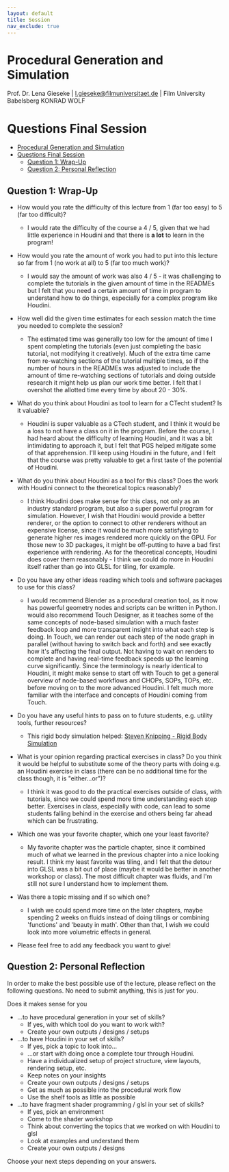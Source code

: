 ```yaml
---
layout: default
title: Session
nav_exclude: true
---
```


# Procedural Generation and Simulation

Prof. Dr. Lena Gieseke \| l.gieseke@filmuniversitaet.de \| Film University Babelsberg KONRAD WOLF


# Questions Final Session

* [Procedural Generation and Simulation](#procedural-generation-and-simulation)
* [Questions Final Session](#questions-final-session)
    * [Question 1: Wrap-Up](#question-1-wrap-up)
    * [Question 2: Personal Reflection](#question-2-personal-reflection)

## Question 1: Wrap-Up

* How would you rate the difficulty of this lecture from 1 (far too easy) to 5 (far too difficult)?
  * I would rate the difficulty of the course a 4 / 5, given that we had little experience in Houdini and that there is **a lot** to learn in the program!

* How would you rate the amount of work you had to put into this lecture so far from 1 (no work at all) to 5 (far too much work)?
  * I would say the amount of work was also 4 / 5 - it was challenging to complete the tutorials in the given amount of time in the READMEs but I felt that you need a certain amount of time in program to understand how to do things, especially for a complex program like Houdini.

* How well did the given time estimates for each session match the time you needed to complete the session?
  * The estimated time was generally too low for the amount of time I spent completing the tutorials (even just completing the basic tutorial, not modifying it creatively). Much of the extra time came from re-watching sections of the tutorial multiple times, so if the number of hours in the READMEs was adjusted to include the amount of time re-watching sections of tutorials and doing outside research it might help us plan our work time better. I felt that I overshot the allotted time every time by about 20 - 30%.
* What do you think about Houdini as tool to learn for a CTecht student? Is it valuable?
  * Houdini is super valuable as a CTech student, and I think it would be a loss to not have a class on it in the program. Before the course, I had heard about the difficulty of learning Houdini, and it was a bit intimidating to approach it, but I felt that PGS helped mitigate some of that apprehension. I'll keep using Houdini in the future, and I felt that the course was pretty valuable to get a first taste of the potential of Houdini.

* What do you think about Houdini as a tool for this class? Does the work with Houdini connect to the theoretical topics reasonably?
  * I think Houdini does make sense for this class, not only as an industry standard program, but also a super powerful program for simulation. However, I wish that Houdini would provide a better renderer, or the option to connect to other renderers without an expensive license, since it would be much more satisfying to generate higher res images rendered more quickly on the GPU. For those new to 3D packages, it might be off-putting to have a bad first experience with rendering. As for the theoretical concepts, Houdini does cover them reasonably - I think we could do more in Houdini itself rather than go into GLSL for tiling, for example.

* Do you have any other ideas reading which tools and software packages to use for this class?
  * I would recommend Blender as a procedural creation tool, as it now has powerful geometry nodes and scripts can be written in Python. I would also recommend Touch Designer, as it teaches some of the same concepts of node-based simulation with a much faster feedback loop and more transparent insight into what each step is doing. In Touch, we can render out each step of the node graph in parallel (without having to switch back and forth) and see exactly how it's affecting the final output. Not having to wait on renders to complete and having real-time feedback speeds up the learning curve significantly. Since the terminology is nearly identical to Houdini, it might make sense to start off with Touch to get a general overview of node-based workflows and CHOPs, SOPs, TOPs, etc. before moving on to the more advanced Houdini. I felt much more familiar with the interface and concepts of Houdini coming from Touch.

* Do you have any useful hints to pass on to future students, e.g. utility tools, further resources?
  * This rigid body simulation helped: [Steven Knipping - Rigid Body Simulation](https://www.cgcircuit.com/tutorial/applied-houdini---rigids-i-version-2.0)

* What is your opinion regarding practical exercises in class? Do you think it would be helpful to substitute some of the theory parts with doing e.g. an Houdini exercise in class (there can be no additional time for the class though, it is "either...or")?
  * I think it was good to do the practical exercises outside of class, with tutorials, since we could spend more time understanding each step better. Exercises in class, especially with code, can lead to some students falling behind in the exercise and others being far ahead which can be frustrating.

* Which one was your favorite chapter, which one your least favorite?
  * My favorite chapter was the particle chapter, since it combined much of what we learned in the previous chapter into a nice looking result. I think my least favorite was tiling, and I felt that the detour into GLSL was a bit out of place (maybe it would be better in another workshop or class). The most difficult chapter was fluids, and I'm still not sure I understand how to implement them.

* Was there a topic missing and if so which one?
  * I wish we could spend more time on the later chapters, maybe spending 2 weeks on fluids instead of doing tilings or combining 'functions' and 'beauty in math'. Other than that, I wish we could look into more volumetric effects in general.

* Please feel free to add any feedback you want to give!


## Question 2: Personal Reflection

In order to make the best possible use of the lecture, please reflect on the following questions. No need to submit anything, this is just for you.

Does it makes sense for you

* ...to have procedural generation in your set of skills?
    * If yes, with which tool do you want to work with?
    * Create your own outputs / designs / setups
* ...to have Houdini in your set of skills?
    * If yes, pick a topic to look into...
    * ...or start with doing once a complete tour through Houdini.
    * Have a individualized setup of project structure, view layouts, rendering setup, etc.
    * Keep notes on your insights
    * Create your own outputs / designs / setups
    * Get as much as possible into the procedural work flow
    * Use the shelf tools as little as possible 
* ...to have fragment shader programming / glsl in your set of skills?
    * If yes, pick an environment
    * Come to the shader workshop
    * Think about converting the topics that we worked on with Houdini to glsl
    * Look at examples and understand them
    * Create your own outputs / designs

Choose your next steps depending on your answers.